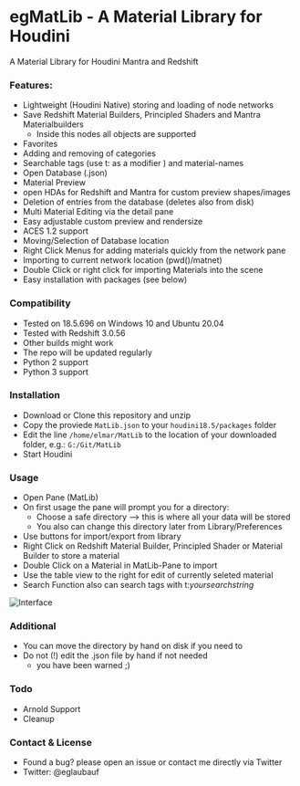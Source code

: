 # egMatLib - A Material Library for Houdini

A Material Library for Houdini Mantra and Redshift

### Features:

- Lightweight (Houdini Native) storing and loading of node networks
- Save Redshift Material Builders, Principled Shaders and Mantra Materialbuilders
  - Inside this nodes all objects are supported
- Favorites
- Adding and removing of categories
- Searchable tags (use t: as a modifier ) and material-names
- Open Database (.json)
- Material Preview
- open HDAs for Redshift and Mantra for custom preview shapes/images
- Deletion of entries from the database (deletes also from disk)
- Multi Material Editing via the detail pane
- Easy adjustable custom preview and rendersize
- ACES 1.2 support
- Moving/Selection of Database location
- Right Click Menus for adding materials quickly from the network pane
- Importing to current network location (pwd()/matnet)
- Double Click or right click for importing Materials into the scene
- Easy installation with packages (see below)


### Compatibility

 - Tested on 18.5.696 on Windows 10 and Ubuntu 20.04
 - Tested with Redshift 3.0.56
 - Other builds might work
 - The repo will be updated regularly
 - Python 2 support
 - Python 3 support


### Installation
- Download or Clone this repository and unzip
- Copy the proviede `MatLib.json` to your `houdini18.5/packages` folder
- Edit the line `/home/elmar/MatLib` to the location of your downloaded folder, e.g.: `G:/Git/MatLib`
- Start Houdini

### Usage
 - Open Pane (MatLib)
 - On first usage the pane will prompt you for a directory:
   - Choose a safe directory --> this is where all your data will be stored
   - You also can change this directory later from Library/Preferences
 - Use buttons for import/export from library
 - Right Click on Redshift Material Builder, Principled Shader or Material Builder to store a material
 - Double Click on a Material in MatLib-Pane to import
 - Use the table view to the right for edit of currently seleted material
 - Search Function also can search tags with t:*yoursearchstring*

![Interface](https://github.com/eglaubauf/egMatLib/blob/main/img/MatLib.png)


### Additional
- You can move the directory by hand on disk if you need to
- Do not (!) edit the .json file by hand if not needed
  - you have been warned ;)

### Todo
- Arnold Support
- Cleanup

### Contact & License

- Found a bug? please open an issue or contact me directly via Twitter
- Twitter: @eglaubauf
